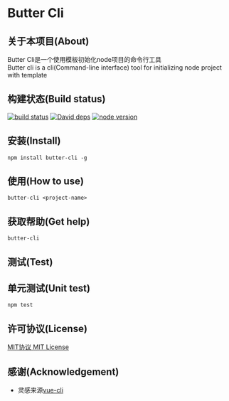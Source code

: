 Butter Cli
============

关于本项目(About)
---------
Butter Cli是一个使用模板初始化node项目的命令行工具  
Butter cli is a cli(Command-line interface) tool for initializing node project with template

构建状态(Build status)
---------
[![build status][travis-image]][travis-url]
[![David deps][david-image]][david-url]
[![node version][node-image]][node-url]

[travis-image]: https://img.shields.io/travis/baka397/Orc-Engine/master.svg?style=flat-square
[travis-url]: https://travis-ci.org/baka397/Orc-Engine
[david-image]: https://img.shields.io/david/baka397/Orc-Engine.svg?style=flat-square
[david-url]: https://david-dm.org/baka397/Orc-Engine
[node-image]: https://img.shields.io/badge/node.js-%3E=_4-green.svg?style=flat-square
[node-url]: http://nodejs.org/download/

安装(Install)
---------
```
npm install butter-cli -g
```

使用(How to use)
---------
```
butter-cli <project-name>
```

获取帮助(Get help)
---------
```
butter-cli
```

测试(Test)
---------
## 单元测试(Unit test)
```
npm test
```

许可协议(License)
----------
[MIT协议 MIT License](./LICENSE)

感谢(Acknowledgement)
----------
- 灵感来源[vue-cli](https://github.com/vuejs/vue-cli)